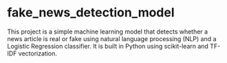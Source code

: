 # fake_news_detection_model
This project is a simple machine learning model that detects whether a news article is real or fake using natural language processing (NLP) and a Logistic Regression classifier. It is built in Python using scikit-learn and TF-IDF vectorization.

